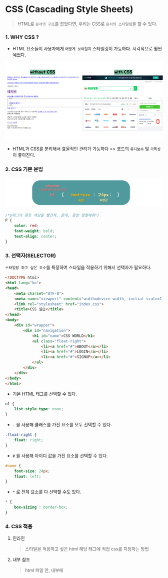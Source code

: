 # CSS (Cascading Style Sheets)

> HTML로 `문서의 구조`를 잡았다면, 우리는 CSS로 `문서의 스타일링`을 할 수 있다.

 

### 1. WHY CSS ?

* HTML 요소들이 사용자에게 `어떻게 보여질지` 스타일링이 가능하다.  시각적으로 훨씬 예쁘다.

![image-20200321225758503](images/image-20200321225758503.png)

* HTML과 CSS를 분리해서 효율적인 관리가 가능하다 =>  코드의 `유지보수` 및 `가독성`이 좋아진다.

  

### 2. CSS 기본 문법
![image-20200322163151292](images/image-20200322163151292.png)

```css
/*p태그의 폰트 색상을 빨간색, 굵게, 중앙 정렬해줘*/ 
P {
    color: red;
    font-weight: bold;
    text-align: center;
}
```



### 3. 선택자(SELECTOR)

 `스타일링 하고 싶은 요소`를 특정하여 스타일을 적용하기 위해서 선택자가 필요하다.

```html
<!DOCTYPE html>
<html lang="ko">
<head>
    <meta charset="UTF-8">
    <meta name="viewport" content="width=device-width, initial-scale=1.0">
    <link rel="stylesheet" href="index.css">
    <title>CSS 실습</title>
</head>
<body>
    <div id="wrapper">
        <div id="navigation">
            <h1 id="name">CSS WORLD</h1>
            <ul class="float-right">
                <li><a href="#">ABOUT</a></li>
                <li><a href="#">LOGIN</a></li>
                <li><a href="#">SIGNUP</a></li>
            </ul>
        </div>
    </div>
</body>
</html>
```





* 기본 HTML 태그를 선택할 수 있다.

```css
ul {
    list-style-type: none;
}
```



* `.` 을 사용해 클래스를 가진 요소를 모두 선택할 수 있다.

```css
.float-right {
    float: right;
}
```



* `#` 을 사용해 아이디 값을 가진 요소를 선택할 수 있다.

```css
#name {
    font-size: 24px;
    float: left;
}
```



* `*` 로 전체 요소를 다 선택할 수도 있다.

```CSS
* {
    box-sizing : border-box;
}
```





### 4. CSS 적용

1. 인라인 

   > 스타일을 적용하고 싶은 html 해당 태그에 직접 css를 지정하는 방법

2. 내부 참조

   > html 파일 안, <head> 내부에 <style> 태그 안에서 스타일 지

3. 외부 참조

   > css를 html 밖 다른 파일에 분리/저장하고 `link` 로 html 과 연결하는 방법 



### 5. CSS 코드 작성시 도움되는 website

